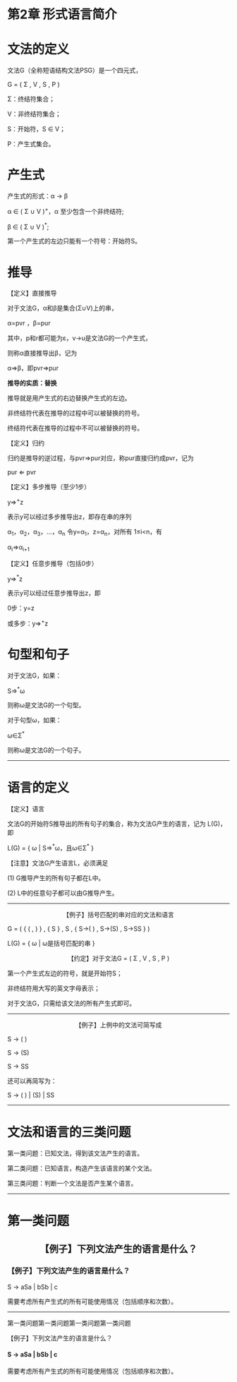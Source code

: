 # 第2章  形式语言简介

# 文法的定义

文法G（全称短语结构文法PSG）是一个四元式，

G = ( Σ , V , S , P )

Σ：终结符集合；

V：非终结符集合；

S：开始符，S ∈ V；

P：产生式集合。

# 产生式

产生式的形式：α → β

α ∈ ( Σ ∪ V )<sup>+</sup>，α 至少包含一个非终结符;

β ∈ ( Σ ∪ V )<sup>*</sup>;

第一个产生式的左边只能有一个符号：开始符S。

# 推导

【定义】直接推导

对于文法G，α和β是集合(Σ∪V)上的串，

α=pvr ，β=pur

其中，p和r都可能为ε，v→u是文法G的一个产生式，

则称α直接推导出β，记为

α⇒β，即pvr⇒pur

**推导的实质：替换**

推导就是用产生式的右边替换产生式的左边。

非终结符代表在推导的过程中可以被替换的符号。

终结符代表在推导的过程中不可以被替换的符号。

【定义】归约

归约是推导的逆过程，与pvr⇒pur对应，称pur直接归约成pvr，记为

pur ⇐ pvr

【定义】多步推导（至少1步）

y⇒<sup>+</sup>z

表示y可以经过多步推导出z，即存在串的序列

α<sub>1</sub>，α<sub>2</sub>，α<sub>3</sub>，…，α<sub>n</sub>
令y=α<sub>1</sub>，z=α<sub>n</sub>，对所有 1≤i<n，有

α<sub>i</sub>⇒α<sub>i+1</sub>

【定义】任意步推导（包括0步）

y⇒<sup>*</sup>z

表示y可以经过任意步推导出z，即

0步：y=z

或多步：y⇒<sup>+</sup>z

# 句型和句子

对于文法G，如果：

S⇒<sup>*</sup>ω

则称ω是文法G的一个句型。

对于句型ω，如果：

ω∈Σ<sup>*</sup>

则称ω是文法G的一个句子。

---

# 语言的定义

【定义】语言

文法G的开始符S推导出的所有句子的集合，称为文法G产生的语言，记为 L(G)，即

L(G) = { ω | S⇒<sup>\*</sup>ω，且ω∈Σ<sup>\*</sup> }

【注意】文法G产生语言L，必须满足

(1) G推导产生的所有句子都在L中。

(2) L中的任意句子都可以由G推导产生。

---

<center>【例子】括号匹配的串对应的文法和语言</center>

G = ( { ( , ) } , { S } , S , { S→( ) , S→(S) , S→SS } )

L(G) = { ω | ω是括号匹配的串 }

<center>【约定】对于文法G = ( Σ , V , S , P )</center>

第一个产生式左边的符号，就是开始符S；

非终结符用大写的英文字母表示；

对于文法G，只需给该文法的所有产生式即可。

---

<center>【例子】上例中的文法可简写成</center>

S → ( )

S → (S)

S → SS

还可以再简写为：

S → ( ) | (S) | SS

---

# 文法和语言的三类问题

第一类问题：已知文法，得到该文法产生的语言。

第二类问题：已知语言，构造产生该语言的某个文法。

第三类问题：判断一个文法是否产生某个语言。

---

# 第一类问题

## <center>【例子】下列文法产生的语言是什么？</center>

### 【例子】下列文法产生的语言是什么？


S → aSa | bSb | c

需要考虑所有产生式的所有可能使用情况（包括顺序和次数）。

---

第一类问题第一类问题第一类问题第一类问题

【例子】下列文法产生的语言是什么？


#### S → aSa | bSb | c

需要考虑所有产生式的所有可能使用情况（包括顺序和次数）。

